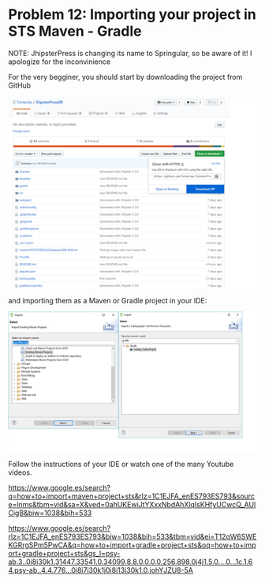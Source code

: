# Problem 12: Importing your project in STS Maven - Gradle


NOTE: JhipsterPress is changing its name to Springular, so be aware of it! I apologize for the inconvinience

For the very begginer, you should start by downloading the project from GitHub 

![](images/sol12image2.png) 

and importing them as a Maven or Gradle project in your IDE:

![](images/sol12image1.png)

Follow the instructions of your IDE or watch one of the many Youtube videos.

https://www.google.es/search?q=how+to+import+maven+project+sts&rlz=1C1EJFA_enES793ES793&source=lnms&tbm=vid&sa=X&ved=0ahUKEwiJtYXxxNbdAhXlqIsKHfyUCwcQ_AUICigB&biw=1038&bih=533

https://www.google.es/search?rlz=1C1EJFA_enES793ES793&biw=1038&bih=533&tbm=vid&ei=T12qW6SWEKGRrgSPm5PwCA&q=how+to+import+gradle+project+sts&oq=how+to+import+gradle+project+sts&gs_l=psy-ab.3..0i8i30k1.31447.33541.0.34099.8.8.0.0.0.0.256.898.0j4j1.5.0....0...1c.1.64.psy-ab..4.4.776...0i8i7i30k1j0i8i13i30k1.0.johYJZU8-5A